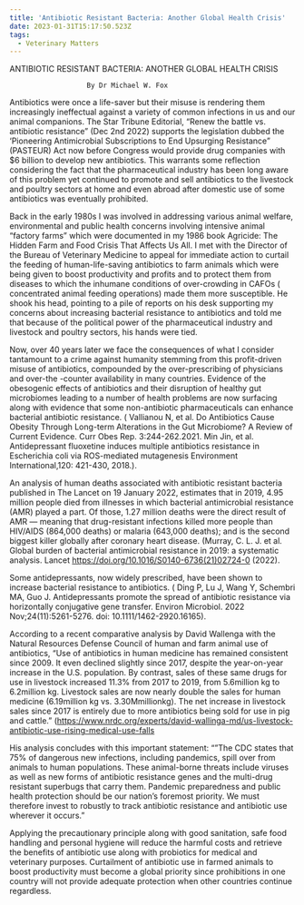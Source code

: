 ```yaml
---
title: 'Antibiotic Resistant Bacteria: Another Global Health Crisis'
date: 2023-01-31T15:17:50.523Z
tags:
  - Veterinary Matters
---
```

ANTIBIOTIC RESISTANT BACTERIA: ANOTHER GLOBAL HEALTH CRISIS


                       By Dr Michael W. Fox 

Antibiotics were once a life-saver but their misuse is rendering them increasingly ineffectual against a variety of common infections in us and our animal companions. The Star Tribune Editorial, “Renew the battle vs. antibiotic resistance” (Dec 2nd 2022) supports the legislation dubbed the ‘Pioneering Antimicrobial Subscriptions to End Upsurging Resistance” (PASTEUR) Act now before Congress would provide drug companies with $6 billion to develop new antibiotics. This warrants some reflection considering the fact that the pharmaceutical industry has been long aware of this problem yet continued to promote and sell antibiotics to the livestock and poultry sectors at home and even abroad after domestic use of some antibiotics was eventually prohibited.

Back in the early 1980s I was involved in addressing various animal welfare, environmental and public health concerns involving intensive animal “factory farms” which were documented in my 1986 book Agricide: The Hidden Farm and Food Crisis That Affects Us All. I met with the Director of the Bureau of Veterinary Medicine to appeal for immediate action to curtail the feeding of human-life-saving antibiotics to farm animals which were being given to boost productivity and profits and to protect them from diseases to which the inhumane conditions of over-crowding in CAFOs ( concentrated animal feeding operations) made them more susceptible. He shook his head, pointing to a pile of reports on his desk supporting my concerns about increasing bacterial resistance to antibiotics and told me that because of the political power of the pharmaceutical industry and livestock and poultry sectors, his hands were tied.

Now, over 40 years later we face the consequences of what I consider tantamount to a crime against humanity stemming from this profit-driven misuse of antibiotics, compounded by the over-prescribing of physicians and over-the -counter availability in many countries. Evidence of the obesogenic effects of antibiotics and their disruption of healthy gut microbiomes leading to a number of health problems are now surfacing along with evidence that some non-antibiotic pharmaceuticals can enhance bacterial antibiotic resistance. ( Vallianou N, et al. Do Antibiotics Cause Obesity Through Long-term Alterations in the Gut Microbiome? A Review of Current Evidence. Curr Obes Rep. 3:244-262.2021.  Min Jin, et al. Antidepressant fluoxetine induces multiple antibiotics resistance in Escherichia coli via ROS-mediated mutagenesis Environment International,120: 421-430, 2018.).

An analysis of human deaths associated with antibiotic resistant bacteria published in The Lancet on 19 January 2022, estimates that in 2019, 4.95 million people died from illnesses in which bacterial antimicrobial resistance (AMR) played a part. Of those, 1.27 million deaths were the direct result of AMR — meaning that drug-resistant infections killed more people than HIV/AIDS (864,000 deaths) or malaria (643,000 deaths); and is the second biggest killer globally after coronary heart disease. (Murray, C. L. J. et al. Global burden of bacterial antimicrobial resistance in 2019: a systematic analysis. Lancet https://doi.org/10.1016/S0140-6736(21)02724-0 (2022).

Some antidepressants, now widely prescribed, have been shown to increase bacterial resistance to antibiotics. ( Ding P, Lu J, Wang Y, Schembri MA, Guo J. Antidepressants promote the spread of antibiotic resistance via horizontally conjugative gene transfer. Environ Microbiol. 2022 Nov;24(11):5261-5276. doi: 10.1111/1462-2920.16165).

According to a recent comparative analysis by David Wallenga with the Natural Resources Defense Council of human and farm animal use of antibiotics, “Use of antibiotics in human medicine has remained consistent since 2009. It even declined slightly since 2017, despite the year-on-year increase in the U.S. population. By contrast, sales of these same drugs for use in livestock increased 11.3% from 2017 to 2019, from 5.6million kg to 6.2million kg. Livestock sales are now nearly double the sales for human medicine (6.19million kg vs. 3.30Mmillionkg). The net increase in livestock sales since 2017 is entirely due to more antibiotics being sold for use in pig and cattle.” (https://www.nrdc.org/experts/david-wallinga-md/us-livestock-antibiotic-use-rising-medical-use-falls

His analysis concludes with this important statement: “”The CDC states that 75% of dangerous new infections, including pandemics, spill over from animals to human populations. These animal-borne threats include viruses as well as new forms of antibiotic resistance genes and the multi-drug resistant superbugs that carry them. Pandemic preparedness and public health protection should be our nation’s foremost priority. We must therefore invest to robustly to track antibiotic resistance and antibiotic use wherever it occurs.”

Applying the precautionary principle along with good sanitation, safe food handling and personal hygiene will reduce the harmful costs and retrieve the benefits of antibiotic use along with probiotics for medical and veterinary purposes. Curtailment of antibiotic use in farmed animals to boost productivity must become a global priority since prohibitions in one country will not provide adequate protection when other countries continue regardless.
